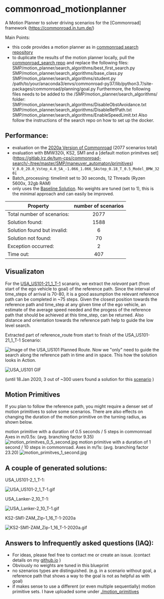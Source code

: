 # commonroad_motionplanner
A Motion Planner to solver driving scenarios for the [Commonroad] framework (https://commonroad.in.tum.de/)  

Main Points: 
- this code provides a motion planner as in  [commonroad search repository](https://gitlab.lrz.de/tum-cps/commonroad-search/) 
- to duplicate the results of the motion planner locally, pull the [commonroad_search repo](https://gitlab.lrz.de/tum-cps/commonroad-search/-/blob/master/SMP/motion_planner/search_algorithms/) and replace the  following files:
SMP/motion_planner/search_algorithms/best_first_search.py
SMP/motion_planner/search_algorithms/base_class.py
SMP/motion_planner/search_algorithms/student.py
/path/to/your/anaconda3/envs/commonroad-py37/lib/python3.7/site-packages/commonroad/planning/goal.py
Furthermore, the following files needs to be added to the /SMP/motion_planner/search_algorithms/ folder: 
SMP/motion_planner/search_algorithms/DisableObstAvoidance.txt
SMP/motion_planner/search_algorithms/DisableRefPath.txt
SMP/motion_planner/search_algorithms/EnableSpeedLimit.txt
Also follow the instructions of the search repo on how to set up the docker. 


## Performance:
- evaluation on the [2020a Version of Commonroad](https://gitlab.lrz.de/tum-cps/commonroad-scenarios) (2077 scenarios total)
- evaluation with BMW320i, KS2, SM1 and a [default motion primitves set] (https://gitlab.lrz.de/tum-cps/commonroad-search/-/tree/master/SMP/maneuver_automaton/primitives) ```V_0.0_20.0_Vstep_4.0_SA_-1.066_1.066_SAstep_0.18_T_0.5_Model_BMW_320i```
- Batch_processing: timelimit set to 30 seconds, 12 Threads (Ryzen 5600x, 32gb RAM)
- only uses the [Baseline Solution](./student-baseline-michaelf.py). No weights are tuned (set to 1), this is the minimal approach and can easily be improved.

|Property  |    number of scenarios|
| ------------- |:-------------:|
|Total number of scenarios:  	  |      2077|
|Solution found:               	|      1588|
|Solution found but invalid:   	|         6|
|Solution not found:           	|        70|
|Exception occurred:            |         2|
|Time out:                     	|       407|


## Visualizaton

For the [USA_US101-21_1_T-1](https://commonroad.in.tum.de/submissions/ranking/KS2:SM1:USA_US101-21_1_T-1:2020a) scanario, we extract the *relevant* part (from start of the ego vehicle to goal) of the reference path. Since the interval of time_steps of arrival is 70-80, it is a good assumption the relevant reference path can  be completed in ~75 steps. Given the closest position towards the reference path and time_step at any giiven time of the ego vehicle, an estimate of the average speed needed and the progess of the reference path that should be achieved at this time_step, can be returned. Also distance and orientation towards the reference path help to guide the low level search. 

Extracted part of reference_route from start to finish of the USA_US101-21_1_T-1 Scenario:

![Image of the USA_US101 Planned Route.](/png/USA_US101-21_1_T-1_route.png "USA_US101-21_1_T-1route")
Now we "only" need to guide the search along the reference path in time and in space. This how the solution looks in Action. 

![USA_US101 GIF](/png/USA_US101-21_1_T-1demo.gif "USA_US101-21_1_T-1demo.gif")


(until 18.Jan 2020, 3 out of ~300 users found a solution for this [scenario](https://commonroad.in.tum.de/submissions/ranking/KS2:SM1:USA_US101-21_1_T-1:2020a) )

## Motion Primitives

If you plan to follow the reference path, you might require a denser set of motion primitives to solve some scenarios.
There are also effects on changing the duration of the motion primitive on the turning radius, as shown below. 

motion primitive with a duration of 0.5 seconds / 5 steps in commonroad Axes in m/0.5s: (avg. branching factor 9.35)
![motion_primitves_0_5_second.jpg](/png/motion_primitves_0_5_second.jpg "motion primitive with a duration of 0.5 seconds / 5 steps in commonroad Axes in m/0.5s")
motion primitive with a duration of 1 second / 10 steps in commonroad. Axes in m/1s: (avg. branching factor 23.20)
![motion_primitves_1_second.jpg](/png/motion_primitves_1_second.jpg "motion primitive with a duration of 1 second / 10 steps in commonroad. Axes in m/1s")

## A couple of generated solutions:

USA_US101-2_1_T-1:

![](/png/USA_US101-2_1_T-1.gif  " USA_US101-2_1_T-1.gif")

USA_Lanker-2_10_T-1:

![](/png/USA_Lanker-2_10_T-1.gif  " USA_Lanker-2_10_T-1.gif")

KS2-SM1-ZAM_Zip-1_16_T-1-2020a

![](/png/KS2-SM1-ZAM_Zip-1_16_T-1-2020a.gif  " KS2-SM1-ZAM_Zip-1_16_T-1-2020a.gif")

## Answers to Infrequently asked questions (IAQ):

- For ideas, please feel free to contact me or create an issue. (contact details on my [github.io](https://michaelfeil.github.io) )
- Obviously no weights are tuned in this blueprint 
- no szenarios types are distinguished. 
(e.g. in a scenario without goal, a reference path that shows a way to the goal is not as helpful as with goal)
- if makes sense to use a different (or even multiple sequentially) motion primitive sets. I have uploaded some under [./motion_primitives](https://github.com/michaelfeil/commonroad_motionplaner_michaelf/tree/main/motion_primitives)
